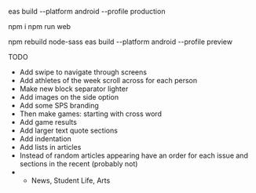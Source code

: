 eas build --platform android --profile production

npm i
npm run web


npm rebuild node-sass
eas build --platform android --profile preview

TODO
- Add swipe to navigate through screens
- Add athletes of the week scroll across for each person
- Make new block separator lighter 
- Add images on the side option
- Add some SPS branding
- Then make games: starting with cross word
- Add game results
- Add larger text quote sections
- Add indentation
- Add lists in articles
- Instead of random articles appearing have an order for each issue and sections in the recent (probably not)
- - News, Student Life, Arts